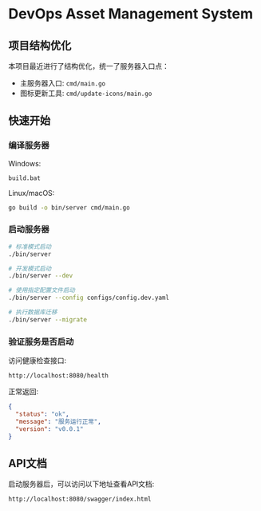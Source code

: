 # DevOps Asset Management System

## 项目结构优化

本项目最近进行了结构优化，统一了服务器入口点：

- 主服务器入口: `cmd/main.go`
- 图标更新工具: `cmd/update-icons/main.go`

## 快速开始

### 编译服务器

Windows:
```batch
build.bat
```

Linux/macOS:
```bash
go build -o bin/server cmd/main.go
```

### 启动服务器

```bash
# 标准模式启动
./bin/server

# 开发模式启动
./bin/server --dev

# 使用指定配置文件启动
./bin/server --config configs/config.dev.yaml

# 执行数据库迁移
./bin/server --migrate
```

### 验证服务是否启动

访问健康检查接口:
```
http://localhost:8080/health
```

正常返回:
```json
{
  "status": "ok",
  "message": "服务运行正常",
  "version": "v0.0.1"
}
```

## API文档

启动服务器后，可以访问以下地址查看API文档:

```
http://localhost:8080/swagger/index.html
``` 
